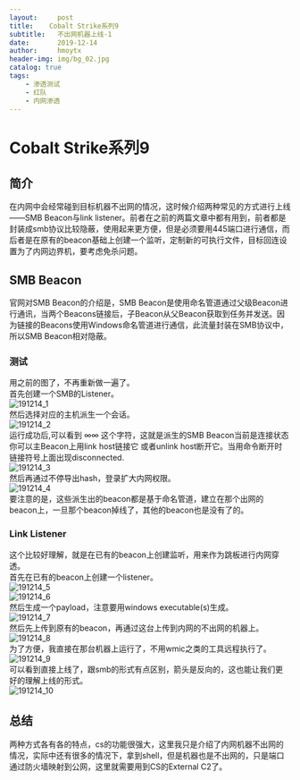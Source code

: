 ```yaml
---
layout:     post
title:    Cobalt Strike系列9
subtitle:   不出网机器上线-1
date:       2019-12-14
author:     hmoytx
header-img: img/bg_02.jpg
catalog: true
tags:
    - 渗透测试
    - 红队
    - 内网渗透
---
```


# Cobalt Strike系列9
## 简介
在内网中会经常碰到目标机器不出网的情况，这时候介绍两种常见的方式进行上线——SMB Beacon与link listener。前者在之前的两篇文章中都有用到，前者都是封装成smb协议比较隐蔽，使用起来更方便，但是必须要用445端口进行通信，而后者是在原有的beacon基础上创建一个监听，定制新的可执行文件，目标回连设置为了内网边界机，要考虑免杀问题。  
## SMB Beacon  
官网对SMB Beacon的介绍是，SMB Beacon是使用命名管道通过父级Beacon进行通讯，当两个Beacons链接后，子Beacon从父Beacon获取到任务并发送。因为链接的Beacons使用Windows命名管道进行通信，此流量封装在SMB协议中，所以SMB Beacon相对隐蔽。  
### 测试
用之前的图了，不再重新做一遍了。  
首先创建一个SMB的Listener。  
![191214_1](/img/191214_smblistener.png)  
然后选择对应的主机派生一个会话。  
![191214_2](/img/191208_spawnsmb.png)  
运行成功后,可以看到 ∞∞ 这个字符，这就是派生的SMB Beacon当前是连接状态你可以主Beacon上用link host链接它 或者unlink host断开它。当用命令断开时 链接符号上面出现disconnected.     
![191214_3](/img/191214_smbbeacon.png)  
然后再通过不停导出hash，登录扩大内网权限。  
![191214_4](/img/191208_DCbeacon.png)  
要注意的是，这些派生出的beacon都是基于命名管道，建立在那个出网的beacon上，一旦那个beacon掉线了，其他的beacon也是没有了的。  
### Link Listener
这个比较好理解，就是在已有的beacon上创建监听，用来作为跳板进行内网穿透。  
首先在已有的beacon上创建一个listener。  
![191214_5](/img/191214_listener.png)  
![191214_6](/img/191214_smb1.png)  
然后生成一个payload，注意要用windows executable(s)生成。  
![191214_7](/img/191214_generate.png)  
然后先上传到原有的beacon，再通过这台上传到内网的不出网的机器上。  
![191214_8](/img/191214_upload.png)  
为了方便，我直接在那台机器上运行了，不用wmic之类的工具远程执行了。  
![191214_9](/img/191214_runbeacon.png)  
可以看到直接上线了，跟smb的形式有点区别，箭头是反向的，这也能让我们更好的理解上线的形式。   
![191214_10](/img/191214_DC.png)  

## 总结
两种方式各有各的特点，cs的功能很强大，这里我只是介绍了内网机器不出网的情况，实际中还有很多的情况下，拿到shell，但是机器也是不出网的，只是端口通过防火墙映射到公网，这里就需要用到CS的External C2了。  